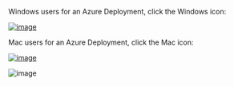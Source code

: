 Windows users for an Azure Deployment, click the Windows icon:

[![image](https://github.com/vitruveo-validators/azure/assets/157662422/d6c0b3e3-eb35-4bd4-a44c-69a5b1dc3e12)](https://github.com/vitruveo-validators/azure/tree/main/Windows)

 Mac users for an Azure Deployment, click the Mac icon:

[![image]([https://github.com/vitruveo-validators/azure/assets/157662422/d6c0b3e3-eb35-4bd4-a44c-69a5b1dc3e12)](https://github.com/vitruveo-validators/azure/tree/main/Windows)

![image](https://github.com/vitruveo-validators/azure/assets/157662422/4606795a-2489-4eda-9c5b-5ff2592f62b7]https://github.com/vitruveo-validators/azure/tree/main/Mac)

